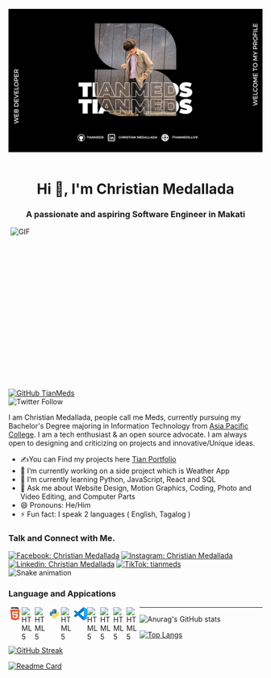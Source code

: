 
[<img align="center" alt="HTML5" width="1100px" src="https://raw.githubusercontent.com/TianMeds/image--stocks-for-coding/main/Soo%20Jin%20Ae.png" />](https://tianmeds.live)
<br>
<br>

<h1 align="center">Hi 👋, I'm Christian Medallada</h1>
<h3 align="center">A passionate and aspiring Software Engineer in Makati</h3>
<img align="right" alt="GIF" src="https://github.com/TianMeds/TianMeds/blob/main/Program.gif?raw=true" width="500" height="320" />

[![GitHub TianMeds](https://img.shields.io/github/followers/TianMeds?label=follow&style=social)](https://github.com/TianMeds) 
<br>
![Twitter Follow](https://img.shields.io/twitter/follow/TianMeds)

I am Christian Medallada, people call me Meds, currently pursuing my Bachelor's Degree majoring in Information Technology from [Asia Pacific College](https://www.apc.edu.ph). I am a tech enthusiast & an open source advocate. I am always open to designing and criticizing on projects and innovative/Unique ideas.

* ✍You can Find my projects here [Tian Portfolio](https://tianmeds.me)
* 🔭 I’m currently working on a side project which is Weather App
* 🌱 I’m currently learning Python, JavaScript, React and SQL
* 💬 Ask me about Website Design, Motion Graphics, Coding, Photo and Video Editing, and Computer Parts
* 😄 Pronouns: He/Him
* ⚡ Fun fact: I speak 2 languages ( English, Tagalog )

### Talk and Connect with Me.
[![Facebook: Christian Medallada](https://img.shields.io/badge/-Facebook-blue?style=flat-square&logo=facebook&logoColor=white&link=https://www.facebook.com/Cmedsss)](https://www.facebook.com/Cmedsss)
[![Instagram: Christian Medallada](https://img.shields.io/badge/-TianMeds-red?style=flat-square&logo=instagram&logoColor=white&link=https://www.instagram.com/tiaanmeds/)](https://www.instagram.com/tiaanmeds/)
[![Linkedin: Christian Medallada](https://img.shields.io/badge/-Christian_Medallada-blue?style=flat-square&logo=Linkedin&logoColor=white&link=https://www.linkedin.com/in/tianmeds/)](https://www.linkedin.com/in/tianmeds/)
[![TikTok: tianmeds](https://img.shields.io/badge/-TikTok-black?style=flat-square&logo=tiktok&logoColor=white&link=https://www.tiktok.com/@tianmeds)](https://www.tiktok.com/@tianmeds)
<br />
<img src="https://raw.githubusercontent.com/maurodesouza/maurodesouza/output/snake.svg" alt="Snake animation" />

### Language and Appications
[<img align="left" alt="HTML5" width="26px" src="https://raw.githubusercontent.com/github/explore/80688e429a7d4ef2fca1e82350fe8e3517d3494d/topics/html/html.png" />](https://tianmeds.me)
[<img align="left" alt="HTML5" width="26px" src="https://img.icons8.com/color/48/000000/css3.png"/>](https://tianmeds.me)
[<img align="left" alt="HTML5" width="26px" src="https://img.icons8.com/color/48/000000/java-coffee-cup-logo--v1.png"/>](https://tianmeds.me)
[<img align="left" alt="HTML5" width="26px" src="https://raw.githubusercontent.com/github/explore/80688e429a7d4ef2fca1e82350fe8e3517d3494d/topics/python/python.png" />](https://tianmeds.me)
[<img align="left" alt="HTML5" width="26px" src="https://img.icons8.com/color/48/000000/c-plus-plus-logo.png"/>](https://tianmeds.me)
[<img align="left" alt="HTML5" width="26px" src="https://raw.githubusercontent.com/github/explore/80688e429a7d4ef2fca1e82350fe8e3517d3494d/topics/visual-studio-code/visual-studio-code.png" />](https://tianmeds.me)
[<img align="left" alt="HTML5" width="26px" src="https://img.icons8.com/color/48/000000/adobe-photoshop--v1.png"/>](https://tianmeds.me)
[<img align="left" alt="HTML5" width="26px" src="https://img.icons8.com/color/48/000000/adobe-premiere-pro--v1.png"/>](https://tianmeds.me)
[<img align="left" alt="HTML5" width="26px" src="https://img.icons8.com/color/48/000000/adobe-after-effects--v1.png"/>](https://tianmeds.me)
[<img align="left" alt="HTML5" width="26px" src="https://img.icons8.com/officel/40/000000/java-eclipse.png"/>](https://tianmeds.me)


----------
  ![Anurag's GitHub stats](https://github-readme-stats.vercel.app/api?username=TianMeds&show_icons=true&theme=transparent)
  
  [![Top Langs](https://github-readme-stats.vercel.app/api/top-langs/?username=TianMeds&langs_count=8)](https://github.com/anuraghazra/github-readme-stats)
  
  [![GitHub Streak](http://github-readme-streak-stats.herokuapp.com?user=TianMeds&theme=dark)](https://git.io/streak-stats)

  [![Readme Card](https://github-readme-stats.vercel.app/api/pin/?username=TianMeds&repo=ExpressEat&show_owner=true)](https://github.com/anuraghazra/github-readme-stats)

<!--
**TianMeds/TianMeds** is a ✨ _special_ ✨ repository because its `README.md` (this file) appears on your GitHub profile.



